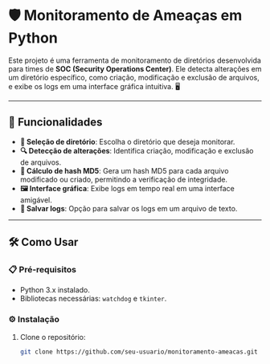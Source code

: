 # 🛡️ Monitoramento de Ameaças em Python

Este projeto é uma ferramenta de monitoramento de diretórios desenvolvida para times de **SOC (Security Operations Center)**. Ele detecta alterações em um diretório específico, como criação, modificação e exclusão de arquivos, e exibe os logs em uma interface gráfica intuitiva. 🖥️

---

## 🚀 Funcionalidades

- **📂 Seleção de diretório**: Escolha o diretório que deseja monitorar.
- **🔍 Detecção de alterações**: Identifica criação, modificação e exclusão de arquivos.
- **🔢 Cálculo de hash MD5**: Gera um hash MD5 para cada arquivo modificado ou criado, permitindo a verificação de integridade.
- **🖼️ Interface gráfica**: Exibe logs em tempo real em uma interface amigável.
- **💾 Salvar logs**: Opção para salvar os logs em um arquivo de texto.

---

## 🛠️ Como Usar

### 📋 Pré-requisitos

- Python 3.x instalado.
- Bibliotecas necessárias: `watchdog` e `tkinter`.

### ⚙️ Instalação

1. Clone o repositório:
   ```bash
   git clone https://github.com/seu-usuario/monitoramento-ameacas.git
